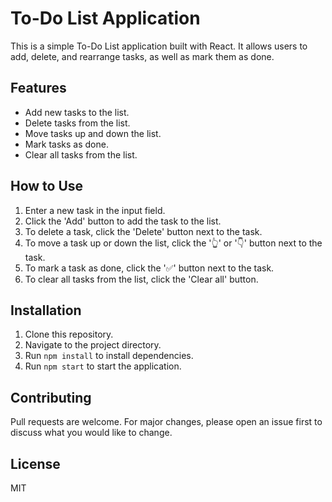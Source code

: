 # To-Do List Application

This is a simple To-Do List application built with React. It allows users to add, delete, and rearrange tasks, as well as mark them as done.

## Features

- Add new tasks to the list.
- Delete tasks from the list.
- Move tasks up and down the list.
- Mark tasks as done.
- Clear all tasks from the list.

## How to Use

1. Enter a new task in the input field.
2. Click the 'Add' button to add the task to the list.
3. To delete a task, click the 'Delete' button next to the task.
4. To move a task up or down the list, click the '👆' or '👇' button next to the task.
5. To mark a task as done, click the '✅' button next to the task.
6. To clear all tasks from the list, click the 'Clear all' button.

## Installation

1. Clone this repository.
2. Navigate to the project directory.
3. Run `npm install` to install dependencies.
4. Run `npm start` to start the application.

## Contributing

Pull requests are welcome. For major changes, please open an issue first to discuss what you would like to change.

## License

MIT
